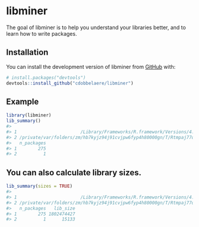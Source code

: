 
<!-- README.md is generated from README.Rmd. Please edit that file -->

# libminer

<!-- badges: start -->
<!-- badges: end -->

The goal of libminer is to help you understand your libraries better,
and to learn how to write packages.

## Installation

You can install the development version of libminer from
[GitHub](https://github.com/) with:

``` r
# install.packages("devtools")
devtools::install_github("cdobbelaere/libminer")
```

## Example

``` r
library(libminer)
lib_summary()
#>                                                                                        Library
#> 1                        /Library/Frameworks/R.framework/Versions/4.3-x86_64/Resources/library
#> 2 /private/var/folders/zm/hb7kyjz94j91cvjpw6fyp4h80000gn/T/Rtmpaj77qe/temp_libpath36bb69e6dcfc
#>   n_packages
#> 1        275
#> 2          1
```

## You can also calculate library sizes.

``` r
lib_summary(sizes = TRUE)
#>                                                                                        Library
#> 1                        /Library/Frameworks/R.framework/Versions/4.3-x86_64/Resources/library
#> 2 /private/var/folders/zm/hb7kyjz94j91cvjpw6fyp4h80000gn/T/Rtmpaj77qe/temp_libpath36bb69e6dcfc
#>   n_packages   lib_size
#> 1        275 1802474427
#> 2          1      15133
```

